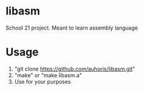 # libasm
School 21 project. Meant to learn assembly language

# Usage
1. "git clone https://github.com/auhoris/libasm.git"
2. "make" or "make libasm.a"
3. Use for your purposes
